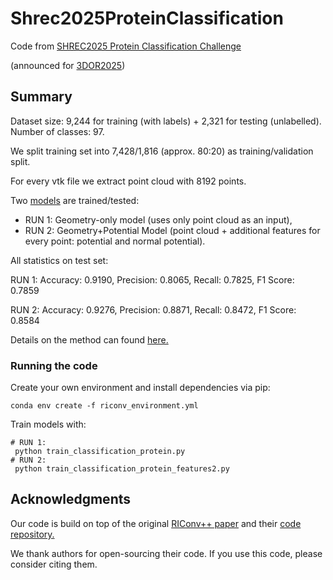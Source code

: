 # Shrec2025ProteinClassification

Code from [SHREC2025 Protein Classification Challenge](https://shrec2025.drugdesign.fr/#envisioned-task)

(announced for [3DOR2025](https://3dor.cs.ucl.ac.uk/home))


## Summary

Dataset size: 9,244 for training (with labels) + 2,321 for testing (unlabelled). Number of classes: 97.


We split training set into 7,428/1,816 (approx. 80:20) as training/validation split.


For every vtk file we extract point cloud with 8192 points.

Two [models](https://drive.contact.de/s/X9eiUArRXTTX1pT) are trained/tested:
+ RUN 1: Geometry-only model (uses only point cloud as an input),
+ RUN 2: Geometry+Potential Model (point cloud + additional features for every point: potential and normal potential).

All statistics on test set:

RUN 1:
Accuracy: 0.9190,
Precision: 0.8065,
Recall: 0.7825,
F1 Score: 0.7859


RUN 2:
Accuracy: 0.9276,
Precision: 0.8871,
Recall: 0.8472,
F1 Score: 0.8584


Details on the method can found [here.](https://github.com/ContactSoftwareAI/RINetwork-Shrec2025-Protein-Shape-Classification/blob/main/docu.pdf)


### Running the code
Create your own environment and install dependencies via pip:
```
conda env create -f riconv_environment.yml
```
Train models with:
```
# RUN 1:
 python train_classification_protein.py
# RUN 2:
 python train_classification_protein_features2.py
```

## Acknowledgments
Our code is build on top of the original [RIConv++ paper](https://arxiv.org/abs/2202.13094) and their [code repository.](https://github.com/cszyzhang/riconv2)

We thank authors for open-sourcing their code. If you use this code, please consider citing them.

